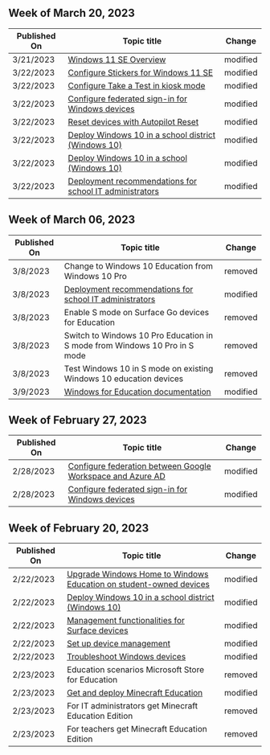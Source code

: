 <!-- This file is generated automatically each week. Changes made to this file will be overwritten.-->



## Week of March 20, 2023


| Published On |Topic title | Change |
|------|------------|--------|
| 3/21/2023 | [Windows 11 SE Overview](/education/windows/windows-11-se-overview) | modified |
| 3/22/2023 | [Configure Stickers for Windows 11 SE](/education/windows/edu-stickers) | modified |
| 3/22/2023 | [Configure Take a Test in kiosk mode](/education/windows/edu-take-a-test-kiosk-mode) | modified |
| 3/22/2023 | [Configure federated sign-in for Windows devices](/education/windows/federated-sign-in) | modified |
| 3/22/2023 | [Reset devices with Autopilot Reset](/education/windows/autopilot-reset) | modified |
| 3/22/2023 | [Deploy Windows 10 in a school district (Windows 10)](/education/windows/deploy-windows-10-in-a-school-district) | modified |
| 3/22/2023 | [Deploy Windows 10 in a school (Windows 10)](/education/windows/deploy-windows-10-in-a-school) | modified |
| 3/22/2023 | [Deployment recommendations for school IT administrators](/education/windows/edu-deployment-recommendations) | modified |


## Week of March 06, 2023


| Published On |Topic title | Change |
|------|------------|--------|
| 3/8/2023 | Change to Windows 10 Education from Windows 10 Pro | removed |
| 3/8/2023 | [Deployment recommendations for school IT administrators](/education/windows/edu-deployment-recommendations) | modified |
| 3/8/2023 | Enable S mode on Surface Go devices for Education | removed |
| 3/8/2023 | Switch to Windows 10 Pro Education in S mode from Windows 10 Pro in S mode | removed |
| 3/8/2023 | Test Windows 10 in S mode on existing Windows 10 education devices | removed |
| 3/9/2023 | [Windows for Education documentation](/education/windows/index) | modified |


## Week of February 27, 2023


| Published On |Topic title | Change |
|------|------------|--------|
| 2/28/2023 | [Configure federation between Google Workspace and Azure AD](/education/windows/configure-aad-google-trust) | modified |
| 2/28/2023 | [Configure federated sign-in for Windows devices](/education/windows/federated-sign-in) | modified |


## Week of February 20, 2023


| Published On |Topic title | Change |
|------|------------|--------|
| 2/22/2023 | [Upgrade Windows Home to Windows Education on student-owned devices](/education/windows/change-home-to-edu) | modified |
| 2/22/2023 | [Deploy Windows 10 in a school district (Windows 10)](/education/windows/deploy-windows-10-in-a-school-district) | modified |
| 2/22/2023 | [Management functionalities for Surface devices](/education/windows/tutorial-school-deployment/manage-surface-devices) | modified |
| 2/22/2023 | [Set up device management](/education/windows/tutorial-school-deployment/set-up-microsoft-intune) | modified |
| 2/22/2023 | [Troubleshoot Windows devices](/education/windows/tutorial-school-deployment/troubleshoot-overview) | modified |
| 2/23/2023 | Education scenarios Microsoft Store for Education | removed |
| 2/23/2023 | [Get and deploy Minecraft Education](/education/windows/get-minecraft-for-education) | modified |
| 2/23/2023 | For IT administrators get Minecraft Education Edition | removed |
| 2/23/2023 | For teachers get Minecraft Education Edition | removed |
